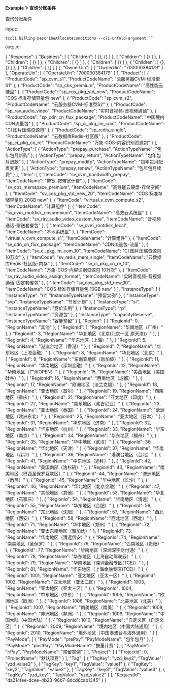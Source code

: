 **Example 1: 查询分账条件**

查询分账条件

Input: 

```
tccli billing DescribeAllocateConditions --cli-unfold-argument ```

Output: 
```
{
    "Response": {
        "Business": [
            {
                "Children": [
                    {},
                    {}
                ]
            },
            {
                "Children": [
                    {}
                ]
            },
            {
                "Children": [
                    {}
                ]
            },
            {
                "Children": [
                    {}
                ]
            },
            {
                "Children": [
                    {}
                ]
            },
            {
                "Children": [
                    {},
                    {}
                ]
            },
            {
                "Children": [
                    {}
                ]
            }
        ],
        "OwnerUin": [
            {
                "OwnerUin": "700000384179"
            }
        ],
        "OperateUin": [
            {
                "OperateUin": "700000384179"
            }
        ],
        "Product": [
            {
                "ProductCode": "sp_cvm_s1",
                "ProductCodeName": "云服务器CVM-标准型S1"
            },
            {
                "ProductCode": "sp_cbs_premium",
                "ProductCodeName": "高性能云硬盘"
            },
            {
                "ProductCode": "sp_cos_pkg_std_new",
                "ProductCodeName": "COS 标准存储容量包 new"
            },
            {
                "ProductCode": "sp_cvm_s2",
                "ProductCodeName": "云服务器CVM-标准型S2"
            },
            {
                "ProductCode": "sp_rav_audio_video",
                "ProductCodeName": "实时音视频-音视频通话"
            },
            {
                "ProductCode": "sp_cdn_cn_flux_package",
                "ProductCodeName": "中国境内CDN流量包"
            },
            {
                "ProductCode": "sp_ci_pkg_im_com",
                "ProductCodeName": "CI 图片压缩资源包"
            },
            {
                "ProductCode": "sp_redis_single",
                "ProductCodeName": "云数据库Redis-社区版"
            },
            {
                "ProductCode": "sp_ci_pkg_co_re",
                "ProductCodeName": "万象-COS-内容识别资源包"
            }
        ],
        "ActionType": [
            {
                "ActionType": "prepay_purchase",
                "ActionTypeName": "包年包月新购"
            },
            {
                "ActionType": "prepay_return",
                "ActionTypeName": "包年包月退款"
            },
            {
                "ActionType": "prepay_modify",
                "ActionTypeName": "包年包月配置变更"
            },
            {
                "ActionType": "prepay_renew",
                "ActionTypeName": "包年包月续费"
            }
        ],
        "Item": [
            {
                "ItemCode": "sv_cvm_bandwidth_prepay",
                "ItemCodeName": "带宽-按带宽计费"
            },
            {
                "ItemCode": "sv_cbs_memspace_premium",
                "ItemCodeName": "高性能云硬盘-存储空间"
            },
            {
                "ItemCode": "sv_cos_pkg_std_new_20",
                "ItemCodeName": "COS 标准存储容量包 20GB new"
            },
            {
                "ItemCode": "virtual_v_cvm_compute_s2",
                "ItemCodeName": "计算组件"
            },
            {
                "ItemCode": "sv_cvm_rootdisk_cbspremium",
                "ItemCodeName": "高效云系统盘"
            },
            {
                "ItemCode": "sv_rav_audio_video_custom_free",
                "ItemCodeName": "音视频通话-赠送套餐包"
            },
            {
                "ItemCode": "sv_cvm_rootdisk_local",
                "ItemCodeName": "本地系统盘"
            },
            {
                "ItemCode": "virtual_v_cvm_compute_s1",
                "ItemCodeName": "计算组件"
            },
            {
                "ItemCode": "sv_cdn_cn_flux_package",
                "ItemCodeName": "CDN流量包-流量"
            },
            {
                "ItemCode": "sv_ci_pkg_im_com_10",
                "ItemCodeName": "CI 图片压缩资源包 10万次"
            },
            {
                "ItemCode": "sv_redis_mem_single",
                "ItemCodeName": "云数据库Redis-社区版-内存"
            },
            {
                "ItemCode": "sv_ci_pkg_co_re_10",
                "ItemCodeName": "万象-COS-内容识别资源包 10万次"
            },
            {
                "ItemCode": "sv_rav_audio_video_assign_formal",
                "ItemCodeName": "实时音视频-音视频通话-固定套餐包"
            },
            {
                "ItemCode": "sv_cos_pkg_std_new_10",
                "ItemCodeName": "COS 标准存储容量包 10GB new"
            }
        ],
        "InstanceType": [
            {
                "InstanceType": "ri",
                "InstanceTypeName": "预留实例"
            },
            {
                "InstanceType": "svp",
                "InstanceTypeName": "节省计划"
            },
            {
                "InstanceType": "si",
                "InstanceTypeName": "竞价实例"
            },
            {
                "InstanceType": "rp",
                "InstanceTypeName": "资源包"
            },
            {
                "InstanceType": "capacityReserve",
                "InstanceTypeName": "容量预留"
            }
        ],
        "Region": [
            {
                "RegionId": 0,
                "RegionName": "其他"
            },
            {
                "RegionId": 1,
                "RegionName": "华南地区（广州）"
            },
            {
                "RegionId": 3,
                "RegionName": "华北地区（北京(北京一区 原天津)）"
            },
            {
                "RegionId": 4,
                "RegionName": "华东地区（上海）"
            },
            {
                "RegionId": 5,
                "RegionName": "港澳台地区（香港）"
            },
            {
                "RegionId": 7,
                "RegionName": "华东地区（上海金融）"
            },
            {
                "RegionId": 8,
                "RegionName": "华北地区（北京）"
            },
            {
                "RegionId": 9,
                "RegionName": "东南亚地区（新加坡）"
            },
            {
                "RegionId": 11,
                "RegionName": "华南地区（深圳金融）"
            },
            {
                "RegionId": 12,
                "RegionName": "华南地区（广州OPEN）"
            },
            {
                "RegionId": 15,
                "RegionName": "美西地区（美国硅谷）"
            },
            {
                "RegionId": 16,
                "RegionName": "西南地区（成都）"
            },
            {
                "RegionId": 17,
                "RegionName": "欧洲地区（法兰克福）"
            },
            {
                "RegionId": 18,
                "RegionName": "亚太地区（首尔）"
            },
            {
                "RegionId": 19,
                "RegionName": "西南地区（重庆）"
            },
            {
                "RegionId": 21,
                "RegionName": "亚太地区（印度）"
            },
            {
                "RegionId": 22,
                "RegionName": "美东地区（弗吉尼亚）"
            },
            {
                "RegionId": 23,
                "RegionName": "亚太地区（泰国）"
            },
            {
                "RegionId": 24,
                "RegionName": "欧洲地区（欧洲东北）"
            },
            {
                "RegionId": 25,
                "RegionName": "亚太地区（日本）"
            },
            {
                "RegionId": 31,
                "RegionName": "华东地区（济南）"
            },
            {
                "RegionId": 32,
                "RegionName": "华东地区（杭州）"
            },
            {
                "RegionId": 33,
                "RegionName": "华东地区（南京）"
            },
            {
                "RegionId": 34,
                "RegionName": "华东地区（福州）"
            },
            {
                "RegionId": 35,
                "RegionName": "华中地区（武汉）"
            },
            {
                "RegionId": 36,
                "RegionName": "华北地区（天津）"
            },
            {
                "RegionId": 37,
                "RegionName": "华南地区（深圳）"
            },
            {
                "RegionId": 39,
                "RegionName": "港澳台地区（台北）"
            },
            {
                "RegionId": 41,
                "RegionName": "中东地区（迪拜）"
            },
            {
                "RegionId": 42,
                "RegionName": "美国南部（洛杉矶）"
            },
            {
                "RegionId": 43,
                "RegionName": "南美地区（巴西圣保罗互联区）"
            },
            {
                "RegionId": 44,
                "RegionName": "澳洲地区（悉尼）"
            },
            {
                "RegionId": 45,
                "RegionName": "华中地区（长沙）"
            },
            {
                "RegionId": 46,
                "RegionName": "华北地区（北京金融）"
            },
            {
                "RegionId": 47,
                "RegionName": "其他地区（其他）"
            },
            {
                "RegionId": 53,
                "RegionName": "华北地区（石家庄）"
            },
            {
                "RegionId": 54,
                "RegionName": "华南地区（清远）"
            },
            {
                "RegionId": 55,
                "RegionName": "华东地区（合肥）"
            },
            {
                "RegionId": 56,
                "RegionName": "东北地区（沈阳）"
            },
            {
                "RegionId": 57,
                "RegionName": "西北地区（西安）"
            },
            {
                "RegionId": 58,
                "RegionName": "西北地区（西北）"
            },
            {
                "RegionId": 71,
                "RegionName": "华中地区（郑州）"
            },
            {
                "RegionId": 72,
                "RegionName": "亚太东南地区（雅加达）"
            },
            {
                "RegionId": 73,
                "RegionName": "华南地区（清远信安）"
            },
            {
                "RegionId": 74,
                "RegionName": "南美地区（圣保罗）"
            },
            {
                "RegionId": 76,
                "RegionName": "西南地区（贵阳）"
            },
            {
                "RegionId": 77,
                "RegionName": "华南地区（深圳深宇财付通）"
            },
            {
                "RegionId": 78,
                "RegionName": "华东地区（上海自动驾驶云）"
            },
            {
                "RegionId": 79,
                "RegionName": "华南地区（深圳金融专区(TCE)）"
            },
            {
                "RegionId": 81,
                "RegionName": "华东地区（上海金融专区(TCE)）"
            },
            {
                "RegionId": 1001,
                "RegionName": "亚太地区（亚太一区）"
            },
            {
                "RegionId": 1002,
                "RegionName": "亚太地区（亚太二区）"
            },
            {
                "RegionId": 1003,
                "RegionName": "亚太地区（亚太三区）"
            },
            {
                "RegionId": 1004,
                "RegionName": "中东地区（中东）"
            },
            {
                "RegionId": 1005,
                "RegionName": "欧洲地区（欧洲）"
            },
            {
                "RegionId": 1006,
                "RegionName": "北美地区（北美）"
            },
            {
                "RegionId": 1007,
                "RegionName": "南美地区（南美）"
            },
            {
                "RegionId": 1008,
                "RegionName": "非洲地区（非洲）"
            },
            {
                "RegionId": 1009,
                "RegionName": "中国大陆（中国大陆）"
            },
            {
                "RegionId": 1010,
                "RegionName": "自定义区（自定义区）"
            },
            {
                "RegionId": 2009,
                "RegionName": "境内地区（中国大陆通用）"
            },
            {
                "RegionId": 2010,
                "RegionName": "境外地区（中国港澳台与海外通用）"
            }
        ],
        "PayMode": [
            {
                "PayMode": "prePay",
                "PayModeName": "包年包月"
            },
            {
                "PayMode": "postPay",
                "PayModeName": "按量计费"
            },
            {
                "PayMode": "riPay",
                "PayModeName": "预留实例"
            }
        ],
        "Project": [
            {
                "ProjectId": 0,
                "ProjectName": "默认项目"
            }
        ],
        "Tag": [
            {
                "TagKey": "yzd_key2",
                "TagValue": "yzd_value2"
            },
            {
                "TagKey": "key1",
                "TagValue": "value1"
            },
            {
                "TagKey": "key2",
                "TagValue": "value2"
            },
            {
                "TagKey": "key3",
                "TagValue": "value3"
            },
            {
                "TagKey": "yzd_key1",
                "TagValue": "yzd_value2"
            }
        ],
        "RequestId": "da214fee-dcee-4b23-96b7-8dcd6cab1345"
    }
}
```

